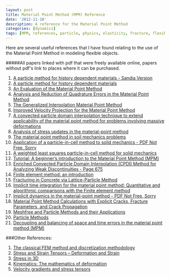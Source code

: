 ```yaml
---
layout: post
title: Material Point Method (MPM) Reference
date: '2012-11-18'
description: A reference for the Material Point Method 
categories: [dynamics]
tags: [MPM, references, particle, physics, elasticity, fracture, flexible]
---
```


Here are several useful references that I have found relating to the use of the Material Point Method in modeling flexible objects.

#####All papers linked with pdf that were freely available online, papers without pdf's link to places where it can be purchased. 


1. [A particle method for history dependent materials - Sandia Version](http://prod.sandia.gov/techlib/access-control.cgi/1993/937044.pdf)
2. [A particle method for history dependent materials](http://www.cs.utah.edu/~mhall/cs6963s09/lectures/Sulsky_1994.pdf)
3. [An Evaluation of the Material Point Method](http://faculty.cns.uni.edu/~rothm/MPM1.pdf)
4. [Analysis and Reduction of Quadrature Errors in the Material Point Method](http://www.sci.utah.edu/~guilkey/MPMPubs/steffen_08_IJNME_mpm_preprint.pdf)
5. [The Generalized Interpolation Material Point Method](http://www.sci.utah.edu/~guilkey/MPMPubs/BardenhagenKober%20copy.pdf)
6. <a href="http://www.csafe.utah.edu/pdf/papers/2007_Wallstedt_Guilkey_(Improved_Velocity_Projection_for_the_Material_Point_Method).pdf"> Improved Velocity Projection for the Material Point Method </a>
7. <a href="http://www.csafe.utah.edu/pdf/papers/2011_Sadeghirad_Brannon_Burghardt_(A_Convected_Particle_Domain_Interpolation_Technique_To_Extend_Applicability_of_the_Material_Point_Method_for_Problems_Involving_Massive_Deformations).pdf"> A convected particle domain interpolation technique to extend applicability of the material point method for problems involving massive deformations </a>
8. [Analysis of stress updates in the material-point method](http://vbn.aau.dk/files/18643533/Analysis_of_Stress_Updates_in_the_Material-point_Method)
9. [The material point method in soil mechanics problems](http://fluid.ippt.gov.pl/ictam04/CD_ICTAM04/SM20/10231/SM20_10231.pdf)
10. [Application of a particle-in-cell method to solid mechanics - PDF Not Free, Sorry](http://www.sciencedirect.com/science/article/pii/0010465594001707)
11. <a href="http://www.csafe.utah.edu/pdf/papers/2009_Wallstedt_Guilkey_(Least_Squares_Particle-In-Cell_Method_for_Solid_Mechanics).pdf"> A weighted least squares particle-in-cell method for solid mechanics </a>
12. [Tutorial: A beginner’s introduction to the Material Point Method (MPM)](http://csm.mech.utah.edu/content/2012/03/13/tutorial-a-beginners-introduction-to-the-material-point-method-mpm)
13. [Enriched Convected Particle Domain Interpolation (CPDI) Method for Analyzing Weak Discontinuities - Page 675](http://congress.cimne.com/particles2011/frontal/doc/Particles_11_ebook.pdf)
14. [Finite element method: an introduction](http://faculty.ksu.edu.sa/rizwanbutt/Documents/FiniteElementsmethods.pdf)
15. [Fracturing in Concrete via Lattice-Particle Method](https://www.vutbr.cz/www_base/gigadisk.php?i=71884ae5a)
16. [Implicit time integration for the material point method: Quantitative and algorithmic comparisons with the Finite element method](http://mrl.sci.utah.edu/papers/impmpm_FINAL.pdf)
17. [Implicit dynamics in the material-point method - PDF Not Free, Sorry](http://www.sciencedirect.com/science/article/pii/S0045782504000155)
18. [Material Point Method Calculations with Explicit Cracks, Fracture Parameters, and Crack Propagation](http://www.cof.orst.edu/cof/wse/faculty/Nairn/papers/ICF11.pdf)
19. [Meshfree and Particle Methods and their Applications](http://www.tam.northwestern.edu/wkl/_wkl/pdf/Meshfree%20and%20Particle%20Methods%20and%20their%20Applications.pdf)
20. [Particle Methods](http://onlinelibrary.wiley.com/doi/10.1002/fld.912/abstract)
21. [Decoupling and balancing of space and time errors in the material point method (MPM)](http://onlinelibrary.wiley.com/doi/10.1002/nme.2787/abstract)

###Other References:

1. [The classical FEM method and discretization methodology](http://run.usc.edu/femdefo/sifakis-courseNotes-TheoryAndDiscretization.pdf)
2. [Stress and Strain Tensors – Deformation and Strain](http://www.colorado.edu/MCEN/MCEN5023/chap_04.pdf)
3. [Stress in 3D](http://www.colorado.edu/engineering/CAS/courses.d/Structures.d/IAST.Lect01.d/IAST.Lect01.pdf)
4. <a href="http://www.mech.utah.edu/~brannon/public/Deformation.pdf">Kinematics: The mathematics of deformation</a>
5. [Velocity gradients and stress tensors](http://www.aerostudents.com/files/constitutiveModelling/velocityGradientsAndStressTensors.pdf)
